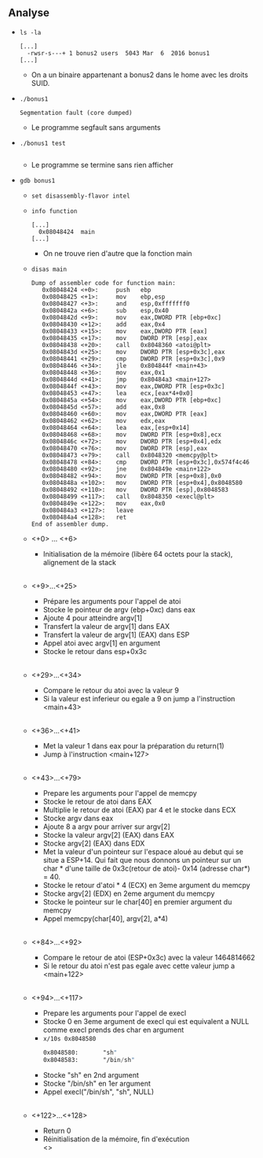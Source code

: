 ## Analyse
- `ls -la`
  ```
  [...]
    -rwsr-s---+ 1 bonus2 users  5043 Mar  6  2016 bonus1
  [...]
  ```
  - On a un binaire appartenant a bonus2 dans le home avec les droits SUID.

- `./bonus1`
  ```
  Segmentation fault (core dumped)
  ```
  - Le programme segfault sans arguments

- `./bonus1 test`
  ```
  ```
  - Le programme se termine sans rien afficher

- `gdb bonus1`
  - `set disassembly-flavor intel`
  - `info function`
    ```
    [...]
      0x08048424  main
    [...]
    ```
    - On ne trouve rien d'autre que la fonction main

  - `disas main`
    ```
    Dump of assembler code for function main:
       0x08048424 <+0>:     push   ebp
       0x08048425 <+1>:     mov    ebp,esp
       0x08048427 <+3>:     and    esp,0xfffffff0
       0x0804842a <+6>:     sub    esp,0x40
       0x0804842d <+9>:     mov    eax,DWORD PTR [ebp+0xc]
       0x08048430 <+12>:    add    eax,0x4
       0x08048433 <+15>:    mov    eax,DWORD PTR [eax]
       0x08048435 <+17>:    mov    DWORD PTR [esp],eax
       0x08048438 <+20>:    call   0x8048360 <atoi@plt>
       0x0804843d <+25>:    mov    DWORD PTR [esp+0x3c],eax
       0x08048441 <+29>:    cmp    DWORD PTR [esp+0x3c],0x9
       0x08048446 <+34>:    jle    0x804844f <main+43>
       0x08048448 <+36>:    mov    eax,0x1
       0x0804844d <+41>:    jmp    0x80484a3 <main+127>
       0x0804844f <+43>:    mov    eax,DWORD PTR [esp+0x3c]
       0x08048453 <+47>:    lea    ecx,[eax*4+0x0]
       0x0804845a <+54>:    mov    eax,DWORD PTR [ebp+0xc]
       0x0804845d <+57>:    add    eax,0x8
       0x08048460 <+60>:    mov    eax,DWORD PTR [eax]
       0x08048462 <+62>:    mov    edx,eax
       0x08048464 <+64>:    lea    eax,[esp+0x14]
       0x08048468 <+68>:    mov    DWORD PTR [esp+0x8],ecx
       0x0804846c <+72>:    mov    DWORD PTR [esp+0x4],edx
       0x08048470 <+76>:    mov    DWORD PTR [esp],eax
       0x08048473 <+79>:    call   0x8048320 <memcpy@plt>
       0x08048478 <+84>:    cmp    DWORD PTR [esp+0x3c],0x574f4c46
       0x08048480 <+92>:    jne    0x804849e <main+122>
       0x08048482 <+94>:    mov    DWORD PTR [esp+0x8],0x0
       0x0804848a <+102>:   mov    DWORD PTR [esp+0x4],0x8048580
       0x08048492 <+110>:   mov    DWORD PTR [esp],0x8048583
       0x08048499 <+117>:   call   0x8048350 <execl@plt>
       0x0804849e <+122>:   mov    eax,0x0
       0x080484a3 <+127>:   leave  
       0x080484a4 <+128>:   ret    
    End of assembler dump.
    ```

  - <+0> ... <+6>
    - Initialisation de la mémoire (libère 64 octets pour la stack), alignement de la stack<br/><br/>
  - <+9>...<+25>
    - Prépare les arguments pour l'appel de atoi
    - Stocke le pointeur de argv (ebp+0xc) dans eax
    - Ajoute 4 pour atteindre argv[1]
    - Transfert la valeur de argv[1] dans EAX
    - Transfert la valeur de argv[1] (EAX) dans ESP
    - Appel atoi avec argv[1] en argument
    - Stocke le retour dans esp+0x3c<br/><br/>
  - <+29>...<+34>
    - Compare le retour du atoi avec la valeur 9
    - Si la valeur est inferieur ou egale a 9 on jump a l'instruction <main+43><br/><br/>
  - <+36>...<+41>
    - Met la valeur 1 dans eax pour la préparation du return(1)
    - Jump à l'instruction <main+127><br/><br/>
  - <+43>...<+79>
    - Prepare les arguments pour l'appel de memcpy
    - Stocke le retour de atoi dans EAX
    - Multiplie le retour de atoi (EAX) par 4 et le stocke dans ECX
    - Stocke argv dans eax
    - Ajoute 8 a argv pour arriver sur argv[2]
    - Stocke la valeur argv[2] (EAX) dans EAX
    - Stocke argv[2] (EAX) dans EDX
    - Met la valeur d'un pointeur sur l'espace aloué au debut qui se situe a ESP+14.
      Qui fait que nous donnons un pointeur sur un char * d'une taille de 0x3c(retour de atoi)- 0x14 (adresse char*) = 40.
    - Stocke le retour d'atoi * 4 (ECX) en 3eme argument du memcpy
    - Stocke argv[2] (EDX) en 2eme argument du memcpy
    - Stocke le pointeur sur le char[40] en premier argument du memcpy
    - Appel memcpy(char[40], argv[2],  a*4)<br/><br/>
  - <+84>...<+92>
    - Compare le retour de atoi (ESP+0x3c) avec la valeur 1464814662
    - Si le retour du atoi n'est pas egale avec cette valeur jump a <main+122><br/><br/>
  - <+94>...<+117>
    - Prepare les arguments pour l'appel de execl
    - Stocke 0 en 3eme argument de execl qui est equivalent a NULL comme execl prends des char en argument
    - `x/10s 0x8048580`
      ```asm
      0x8048580:       "sh"
      0x8048583:       "/bin/sh"
      ```
    - Stocke "sh" en 2nd argument
    - Stocke "/bin/sh" en 1er argument
    - Appel execl("/bin/sh", "sh", NULL)<br/><br/>
  - <+122>...<+128>
    - Return 0
    - Réinitialisation de la mémoire, fin d'exécution<br/><>
